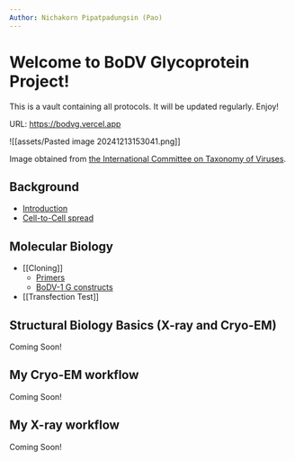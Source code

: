```yaml
---
Author: Nichakorn Pipatpadungsin (Pao)
---
```


# Welcome to BoDV Glycoprotein Project!

This is a vault containing all protocols. It will be updated regularly. Enjoy!

URL: https://bodvg.vercel.app

![[assets/Pasted image 20241213153041.png]]

Image obtained from [the International Committee on Taxonomy of Viruses](https://ictv.global/report/chapter/bornaviridae/bornaviridae/orthobornavirus).
## Background

- [Introduction](molecbiol/intro.md)
- [Cell-to-Cell spread](Cell-to-Cell%20spread.md)
## Molecular Biology

- [[Cloning]]
	- [Primers](Primers.md)
	- [BoDV-1 G constructs](BoDV-1%20G%20constructs.md)
- [[Transfection Test]]

## Structural Biology Basics (X-ray and Cryo-EM)

Coming Soon!

## My Cryo-EM workflow

Coming Soon!
## My X-ray workflow

Coming Soon!